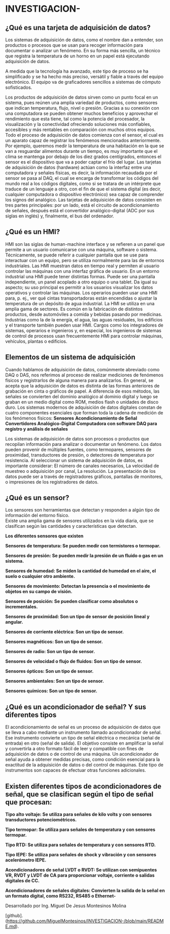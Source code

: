 # INVESTIGACION-



## ¿Qué es una tarjeta de adquisición de datos?

Los sistemas de adquisición de datos, como el nombre dan a entender, son productos o procesos que se usan para recoger información para documentar o analizar un fenómeno. En su forma más sencilla, un técnico que registra la temperatura de un horno en un papel está ejecutando adquisición de datos.

A medida que la tecnología ha avanzado, este tipo de proceso se ha simplificado y se ha hecho más preciso, versátil y fiable a través del equipo electrónico. El equipo va de graficadores sencillos a sistemas de cómputo sofisticados. 

Los productos de adquisición de datos sirven como un punto focal en un sistema, pues reúnen una amplia variedad de productos, como sensores que indican temperatura, flujo, nivel o presión.
Gracias a su conexión con una computadora se pueden obtener muchos beneficios y aprovechar el rendimiento que esta tiene, tal como la potencia del procesador, la visualización y la conectividad ofreciendo soluciones más confiables, accesibles y más rentables en comparación con muchos otros equipos.
Todo el proceso de adquisición de datos comienza con el sensor, el cual es un aparato capaz de registrar los fenómenos mencionados anteriormente. Por ejemplo, queremos medir la temperatura de una habitación en la que se van a resguardar alimentos durante un tiempo, es muy importante que el clima se mantenga por debajo de los diez grados centígrados, entonces el sensor es el dispositivo que va a poder captar el frío del lugar.
Las tarjetas de adquisición de datos (hardware) actúan como la interfaz entre una computadora y señales físicas, es decir, la información recaudada por el sensor se pasa al DAQ, el cual se encarga de transformar los códigos del mundo real a los códigos digitales, como si se tratara de un intérprete que traduce de un lenguaje a otro, con el fin de que el sistema digital (es decir, cualquier computadora o dispositivo electrónico) sea capaz de comprender los signos del analógico.
Las tarjetas de adquisición de datos consisten en tres partes principales: por un lado, está el circuito de acondicionamiento de señales, después está el convertidor analógico-digital (ADC por sus siglas en inglés) y, finalmente, el bus del ordenador.

## ¿Qué es un HMI?

HMI son las siglas de human-machine interface y se refieren a un panel que permite a un usuario comunicarse con una máquina, software o sistema. Técnicamente, se puede referir a cualquier pantalla que se use para interactuar con un equipo, pero se utiliza normalmente para las de entornos industriales. Las HMI muestran datos en tiempo real y permiten al usuario controlar las máquinas con una interfaz gráfica de usuario.
En un entorno industrial una HMI puede tener distintas formas. Puede ser una pantalla independiente, un panel acoplado a otro equipo o una tablet. Da igual su aspecto; su uso principal es permitir a los usuarios visualizar los datos operativos y controlar las máquinas. Los operarios pueden usar una HMI para, p. ej., ver qué cintas transportadoras están encendidas o ajustar la temperatura de un depósito de agua industrial.
La HMI se utiliza en una amplia gama de sectores. Es común en la fabricación de distintos productos, desde automóviles a comida y bebidas pasando por medicinas. Industrias como la de la energía, el agua, las aguas residuales, los edificios y el transporte también pueden usar HMI. Cargos como los integradores de sistemas, operarios e ingenieros y, en especial, los ingenieros de sistemas de control de procesos usan frecuentemente HMI para controlar máquinas, vehículos, plantas o edificios.

## Elementos de un sistema de adquisición

Cuando hablamos de adquisición de datos, comúnmente abreviado como DAQ o DAS, nos referimos al proceso de realizar mediciones de fenómenos físicos y registrarlos de alguna manera para analizarlos.
En general, se acepta que la adquisición de datos es distinta de las formas anteriores de grabación en cinta o gráficos de papel.
A diferencia de esos métodos, las señales se convierten del dominio analógico al dominio digital y luego se graban en un medio digital como ROM, medios flash o unidades de disco duro.
Los sistemas modernos de adquisición de datos digitales constan de cuatro componentes esenciales que forman toda la cadena de medición de los fenómenos físicos:
**Sensores**
**Acondicionamiento de Señal**
**Convertidores Analógico-Digital**
**Computadora con software DAQ para registro y análisis de señales**

Los sistemas de adquisición de datos son procesos o productos que recopilan información para analizar o documentar un fenómeno. Los datos pueden provenir de múltiples fuentes, como termopares, sensores de proximidad, transductores de presión, o detectores de temperatura por resistencia. 
Al seleccionar un sistema de adquisición de datos, es importante considerar: El número de canales necesarios, La velocidad de muestreo o adquisición por canal, La resolución. 
La presentación de los datos puede ser a través de registradores gráficos, pantallas de monitores, o impresiones de los registradores de datos.

## ¿Qué es un sensor?

Los sensores son herramientas que detectan y responden a algún tipo de información del entorno físico.     
Existe una amplia gama de sensores utilizados en la vida diaria, que se clasifican según las cantidades y características que detectan.

**Los diferentes sensores que existen** 

**Sensores de temperatura: Se pueden medir con termistores o termopar.** 

**Sensores de presión: Se pueden medir la presión de un fluido o gas en un sistema.** 

**Sensores de humedad: Se miden la cantidad de humedad en el aire, el suelo o cualquier otro ambiente.**

**Sensores de movimiento: Detectan la presencia o el movimiento de objetos en su campo de visión.**

**Sensores de posición: Se pueden clasificar como absolutos o incrementales.** 

**Sensores de proximidad: Son un tipo de sensor de posición lineal y angular.** 

**Sensores de corriente eléctrica: Son un tipo de sensor.** 

**Sensores magnéticos: Son un tipo de sensor.** 

**Sensores de radio: Son un tipo de sensor.** 

**Sensores de velocidad o flujo de fluidos: Son un tipo de sensor.** 

**Sensores ópticos: Son un tipo de sensor.** 

**Sensores ambientales: Son un tipo de sensor.**

**Sensores químicos: Son un tipo de sensor.**

## ¿Qué es un acondicionador de señal? Y sus diferentes tipos

El acondicionamiento de señal es un proceso de adquisición de datos que se lleva a cabo mediante un instrumento llamado acondicionador de señal. Ese instrumento convierte un tipo de señal eléctrica o mecánica (señal de entrada) en otro (señal de salida).  El objetivo consiste en amplificar la señal y convertirla a otro formato fácil de leer y compatible con fines de adquisición de datos o de control de una máquina.
Un acondicionador de señal ayuda a obtener medidas precisas, como condición esencial para la exactitud de la adquisición de datos o del control de máquinas. Este tipo de instrumentos son capaces de efectuar otras funciones adicionales.

## Existen diferentes tipos de acondicionadores de señal, que se clasifican según el tipo de señal que procesan: 

**Tipo alto voltaje: Se utiliza para señales de kilo volts y con sensores transductores potenciométricos.** 

**Tipo termopar: Se utiliza para señales de temperatura y con sensores termopar.** 

**Tipo RTD: Se utiliza para señales de temperatura y con sensores RTD.** 

**Tipo IEPE: Se utiliza para señales de shock y vibración y con sensores acelerómetro IEPE.** 

**Acondicionadores de señal LVDT o RVDT: Se utilizan con semipuentes VR, RVDT y LVDT de CA para proporcionar voltaje, corriente o salidas digitales de CC.** 

**Acondicionadores de señales digitales: Convierten la salida de la señal en un formato digital, como RS232, RS485 o Ethernet-**

Desarrollado por 
Ing. Miguel De Jesus Montesinos Molina 

[github].(https://github.com/MiguelMontesinos/INVESTIGACION-/blob/main/README.md).


